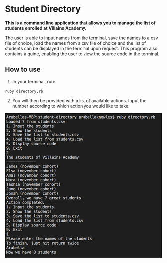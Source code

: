 # Student Directory #

**This is a command line application that  allows you to manage the list of students enrolled at Villains Academy.**

The user is able to input names from the terminal, save the names to a csv file of choice, load the names from a csv file of choice and the list of students can be displayed in the terminal upon request. This program also contains a quine, enabling the user to view the source code in the terminal.

## How to use ##
1) In your terminal, run:
```shell
ruby directory.rb
```
2) You will then be provided with a list of available actions. Input the number according to which action you would like to take:

<img src="app_use_image.png"
     alt="Image of app in use"
     style="float: left; margin-right: 10px;" />
